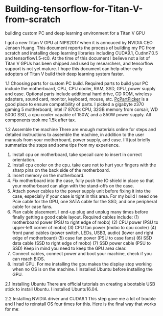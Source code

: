 # Building-tensorflow-for-Titan-V-from-scratch
building custom PC and deep learning environment for a Titan V GPU

I got a new Titan V GPU at NIPS2017 when it is annouced by NVIDIA CEO Jensen Huang. This document reports the process of building my PC from scratch and installing deep learning libraries including CUDA9.1, Cudnn7.0.5 and tensorflow1.5-rc0. At the time of this document I believe not a lot of Titan V GPUs has been shipped and used by researchers, and tensorflow support is not yet mature. I hope this document can help other early adopters of Titan V build their deep learning system faster.

1.1 Choosing parts for custom PC build.
Required parts to build your PC include the motherboard, CPU, CPU cooler, RAM, SSD, GPU, power supply and case. Optional parts include additional hard drive, CD ROM, wireless adapters, sound card, monitor, keyboard, mouse, etc. [PcPartPicker](https://pcpartpicker.com) is a good place to ensure compatibility of parts. I picked a gigabyte z370 gaming 5 motherboard, intel i7 8700k CPU, 32GB memory from corsair, WD 500G SSD, a cpu cooler capable of 150W, and a 850W power supply. All components took me 1.5k after tax.

1.2 Assemble the machine
There are enough materials online for steps and detailed instructions to assemble the machine, in addition to the user manuals from your motherboard, power supply, and case. I'll just briefly summarize the steps and some tips from my experience.

1. Install cpu on motherboard, take specail care to insert in correct orientation.
2. Install cpu cooler on the cpu. take care not to hurt your fingers with the sharp pins on the back side of the motherboard.
3. Insert memory on the motherboard.
4. Fix motherboard into the case, fully push the IO shield in place so that your motherboard can align with the stand-offs on the case.
5. Attach power cables to the power supply unit before fixing it into the case, especially if your case is tight in this area. For my build I need one Pcie cable for the GPU, one SATA cable for the SSD, and one peripheral cable for case fans.
6. Plan cable placement. I end-up plug and unplug many times before finally getting a good cable layout. Required cables include: (1) motherboard power (PSU to right edge of mobo)
(2) CPU power (PSU to upper-left corner of mobo)
(3) CPU fan power (mobo to cpu cooler)
(4) front panel cables (power switch, LEDs, USB3, audio) (lower and right edge of motherboard)
(5) case fan power (PSU to case fans)
(6) SSD data cable (SSD to right edge of mobo)
(7) SSD power cable (PSU to SSD)
Keep in mind you need to keep the GPU area clear.
7. Connect cables, connect power and boot your machine, check if you can reach BIOS.
8. Install GPU. For me installing the gpu makes the display stop working when no OS is on the machine. I installed Ubuntu before installing the GPU.

2.1 Installing Ubuntu
There are official tutorials on creating a bootable USB stick to install Ubuntu. I installed Ubuntu16.04.

2.2 Installing NVIDIA driver and CUDA9.1
This step gave me a lot of trouble and I had to reinstall OS four times for this. Here is the final way that works for me:

